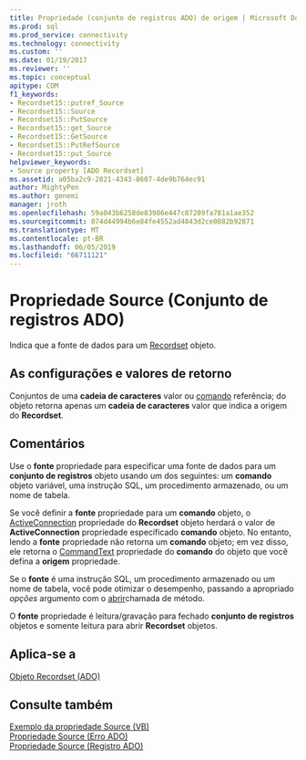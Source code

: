 ```yaml
---
title: Propriedade (conjunto de registros ADO) de origem | Microsoft Docs
ms.prod: sql
ms.prod_service: connectivity
ms.technology: connectivity
ms.custom: ''
ms.date: 01/19/2017
ms.reviewer: ''
ms.topic: conceptual
apitype: COM
f1_keywords:
- Recordset15::putref_Source
- Recordset15::Source
- Recordset15::PutSource
- Recordset15::get_Source
- Recordset15::GetSource
- Recordset15::PutRefSource
- Recordset15::put_Source
helpviewer_keywords:
- Source property [ADO Recordset]
ms.assetid: a05ba2c9-2821-4343-8607-4de9b764ec91
author: MightyPen
ms.author: genemi
manager: jroth
ms.openlocfilehash: 59a043b6258de83986e447c87209fa781a1ae352
ms.sourcegitcommit: 074d44994b6e84fe4552ad4843d2ce0882b92871
ms.translationtype: MT
ms.contentlocale: pt-BR
ms.lasthandoff: 06/05/2019
ms.locfileid: "66711121"
---
```

# <a name="source-property-ado-recordset"></a>Propriedade Source (Conjunto de registros ADO)
Indica que a fonte de dados para um [Recordset](../../../ado/reference/ado-api/recordset-object-ado.md) objeto.  
  
## <a name="settings-and-return-values"></a>As configurações e valores de retorno  
 Conjuntos de uma **cadeia de caracteres** valor ou [comando](../../../ado/reference/ado-api/command-object-ado.md) referência; do objeto retorna apenas um **cadeia de caracteres** valor que indica a origem do **Recordset**.  
  
## <a name="remarks"></a>Comentários  
 Use o **fonte** propriedade para especificar uma fonte de dados para um **conjunto de registros** objeto usando um dos seguintes: um **comando** objeto variável, uma instrução SQL, um procedimento armazenado, ou um nome de tabela.  
  
 Se você definir a **fonte** propriedade para um **comando** objeto, o [ActiveConnection](../../../ado/reference/ado-api/activeconnection-property-ado.md) propriedade do **Recordset** objeto herdará o valor de **ActiveConnection** propriedade especificado **comando** objeto. No entanto, lendo a **fonte** propriedade não retorna um **comando** objeto; em vez disso, ele retorna o [CommandText](../../../ado/reference/ado-api/commandtext-property-ado.md) propriedade do **comando** do objeto que você defina a **origem** propriedade.  
  
 Se o **fonte** é uma instrução SQL, um procedimento armazenado ou um nome de tabela, você pode otimizar o desempenho, passando a apropriado *opções* argumento com o [abrir](../../../ado/reference/ado-api/open-method-ado-recordset.md)chamada de método.  
  
 O **fonte** propriedade é leitura/gravação para fechado **conjunto de registros** objetos e somente leitura para abrir **Recordset** objetos.  
  
## <a name="applies-to"></a>Aplica-se a  
 [Objeto Recordset (ADO)](../../../ado/reference/ado-api/recordset-object-ado.md)  
  
## <a name="see-also"></a>Consulte também  
 [Exemplo da propriedade Source (VB)](../../../ado/reference/ado-api/source-property-example-vb.md)   
 [Propriedade Source (Erro ADO)](../../../ado/reference/ado-api/source-property-ado-error.md)   
 [Propriedade Source (Registro ADO)](../../../ado/reference/ado-api/source-property-ado-record.md)
